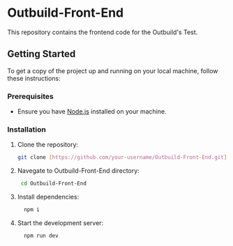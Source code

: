 # Outbuild-Front-End

This repository contains the frontend code for the Outbuild's Test.

## Getting Started

To get a copy of the project up and running on your local machine, follow these instructions:

### Prerequisites

- Ensure you have [Node.js](https://nodejs.org/) installed on your machine.

### Installation

1. Clone the repository:
   ```bash
   git clone [https://github.com/your-username/Outbuild-Front-End.git](https://github.com/IsiPaz/Outbuild-Front-End.git)
    ```
   
2. Navegate to Outbuild-Front-End directory:
    ```bash
     cd Outbuild-Front-End
     ```
3. Install dependencies:
    ```bash
      npm i
     ```
4. Start the development server:
    ```bash
      npm run dev
     ```

